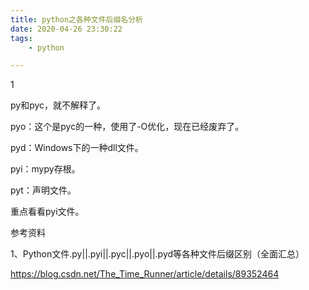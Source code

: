 ```yaml
---
title: python之各种文件后缀名分析
date: 2020-04-26 23:30:22
tags:		
	- python

---
```


1

py和pyc，就不解释了。

pyo：这个是pyc的一种，使用了-O优化，现在已经废弃了。

pyd：Windows下的一种dll文件。

pyi：mypy存根。

pyt：声明文件。



重点看看pyi文件。



参考资料

1、Python文件.py||.pyi||.pyc||.pyo||.pyd等各种文件后缀区别（全面汇总）

https://blog.csdn.net/The_Time_Runner/article/details/89352464